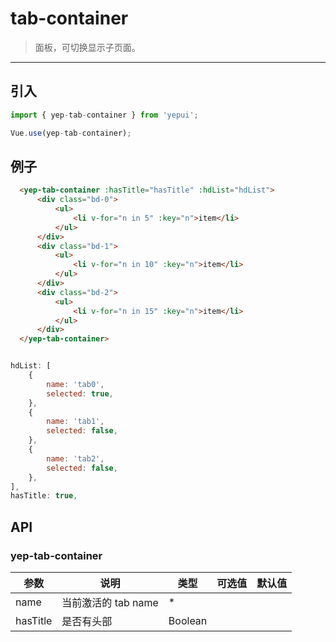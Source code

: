 # tab-container

> 面板，可切换显示子页面。

----------

## 引入

```javascript
import { yep-tab-container } from 'yepui';

Vue.use(yep-tab-container);
```

## 例子


```html
  <yep-tab-container :hasTitle="hasTitle" :hdList="hdList">
      <div class="bd-0">
          <ul>
              <li v-for="n in 5" :key="n">item</li>
          </ul>
      </div>
      <div class="bd-1">
          <ul>
              <li v-for="n in 10" :key="n">item</li>
          </ul>
      </div>
      <div class="bd-2">
          <ul>
              <li v-for="n in 15" :key="n">item</li>
          </ul>
      </div>
  </yep-tab-container>
```

```js

hdList: [
    {
        name: 'tab0',
        selected: true,
    },
    {
        name: 'tab1',
        selected: false,
    },
    {
        name: 'tab2',
        selected: false,
    },
],
hasTitle: true,

```

## API
### yep-tab-container

| 参数 | 说明 | 类型 | 可选值 | 默认值 |
|------|-------|---------|-------|--------|
| name | 当前激活的 tab name | * | | |
| hasTitle | 是否有头部 | Boolean | |  |
